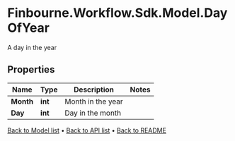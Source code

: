 # Finbourne.Workflow.Sdk.Model.DayOfYear
A day in the year

## Properties

Name | Type | Description | Notes
------------ | ------------- | ------------- | -------------
**Month** | **int** | Month in the year | 
**Day** | **int** | Day in the month | 

[Back to Model list](../README.md#documentation-for-models) &#8226; [Back to API list](../README.md#documentation-for-api-endpoints) &#8226; [Back to README](../README.md)

